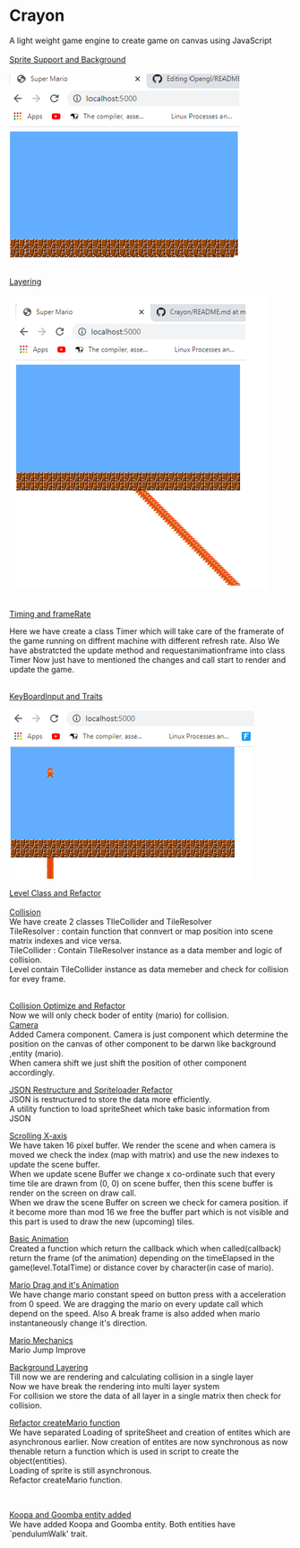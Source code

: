 # Crayon
A light weight game engine to create game on canvas using JavaScript<br/><br/>
[Sprite Support and Background](../../tree/110f6e95ebf5794fc69feea9b39a933364996c95)<br/><br/>
<img src="https://github.com/devanshugarg1994/Crayon/blob/master/Docs/BG.png" />
<br/><br/>

[Layering](../../tree/a4c70cd1b39b82dec59546dbdc87d20db11e9a82)<br/><br/>
<img src="https://github.com/devanshugarg1994/Crayon/blob/master/Docs/Layers.png" />
<br/><br/>

[Timing and frameRate](../../tree/9ebc3e740c2b0caaf2c8c4a77d9b216667054de4)<br/>

Here we have create a class Timer which will take care of the framerate of the game running on diffrent machine with different refresh rate.
Also We have abstratcted the update method and requestanimationframe into class Timer
Now just have to mentioned the changes and call start to render and update the game.
<br><br>

[KeyBoardInput and Traits](../../tree/dc47bebf8f5c80a7fe9dcc11da0c15f9606eb00b)<br/>

<img src="https://github.com/devanshugarg1994/Crayon/blob/master/Docs/Jump.png" /><br/>

[Level Class and Refactor](../../tree/381677ed31d640e866c48e87033de39ada91bea0)<br/><br/>
[Collision](../../tree/7aafc822ed6fb121f1826c04ebb6471471babd44)<br/>
We have create 2 classes TIleCollider and TileResolver <br/>
TileResolver : contain function that connvert or map position into scene matrix indexes and vice versa.<br/>
TileCollider : Contain TileResolver instance as a data member and logic of collision.<br/>
Level contain TileCollider instance as data memeber and check for collision for evey frame.<br/><br/>

[Collision Optimize and Refactor](../../tree/66d6b24860ad27d7126ef365be8e5cd99cdb376f)<br/>
Now we will only check boder of entity (mario) for collision.<br/>
[Camera](../../tree/98ef68f066d872b97e7ad9ec170ccd962e24024c)<br/>
Added Camera component. Camera is just component which determine the position on the canvas of other component to be darwn like background ,entity (mario). <br/>
When camera shift we just shift the position of other component accordingly.
<br/>

[JSON Restructure and Spriteloader Refactor](../../tree/b69ea8fe92bf7ed4a02c51fd53ebc86bb066ee76)<br/>
JSON is restructured to store the data more efficiently.<br/>
A utility function to load spriteSheet which take basic information from JSON
<br/>

[Scrolling X-axis](../../tree/d0bba6891d8b7ac9893ffc4578d2d2403dff3712)<br/>
We have taken 16 pixel buffer. We render the scene and when camera is moved we check the index (map with matrix)
and use the new indexes to update the scene buffer.<br/>
When we update scene Buffer we change x co-ordinate such that every time tile are drawn from (0, 0) on scene buffer, then this scene buffer is render on the screen on draw call.<br/>
When we draw the scene Buffer on screen we check for camera position. if it become more than mod 16 we free the buffer part which is not visible and this part is used to draw the new (upcoming) tiles.
<br/>

[Basic Animation](../../tree/4d3e6beb220ff3ca9200a1d8d334ad77271ea850)<br/>
Created a function which return the callback which when called(callback) return the frame (of the animation)
depending on the timeElapsed in the game(level.TotalTime) or distance cover by character(in case of mario).
<br/>

[Mario Drag and it's Animation](../../tree/1e3a3fe47a37717ec50c077dec873d44f6657e4a)<br/>
We have change mario constant speed on button press with a acceleration from 0 speed. We are dragging the mario on every
update call which depend on the speed.
Also A break frame is also added when mario instantaneously change it's direction. 
<br/>

[Mario Mechanics](../../tree/61b297b11f3c11ca9f3bcbbb2031d263b8ffc767)<br/>
Mario Jump Improve
<br/>


[Background Layering](../../tree/e4d6b667fc14c7218fd43f5f5df1f0b69dd0604d)<br/>
Till now we are rendering and calculating collision in a single layer<br/>
Now we have break the rendering into multi layer system<br/>
For collision we store the data of all layer in a single matrix  then check for collision.
<br/>

[Refactor createMario function](../../tree/3cd71b470613691344dc6dd738ea767e81414df0)<br/>
We have separated
Loading of spriteSheet and creation of entites which are asynchronous earlier. Now creation of entites are now synchronous as now thenable return a function which is used in script to create the object(entities).<br/>
Loading of sprite is still asynchronous.<br/>
Refactor createMario function.

<br/>

[Koopa and Goomba entity added](../../tree/32ad405bc21571bf914ace36ebcd0779889804a8)<br/>
We have added Koopa and Goomba entity. Both entities have `pendulumWalk' trait.

<br/>



